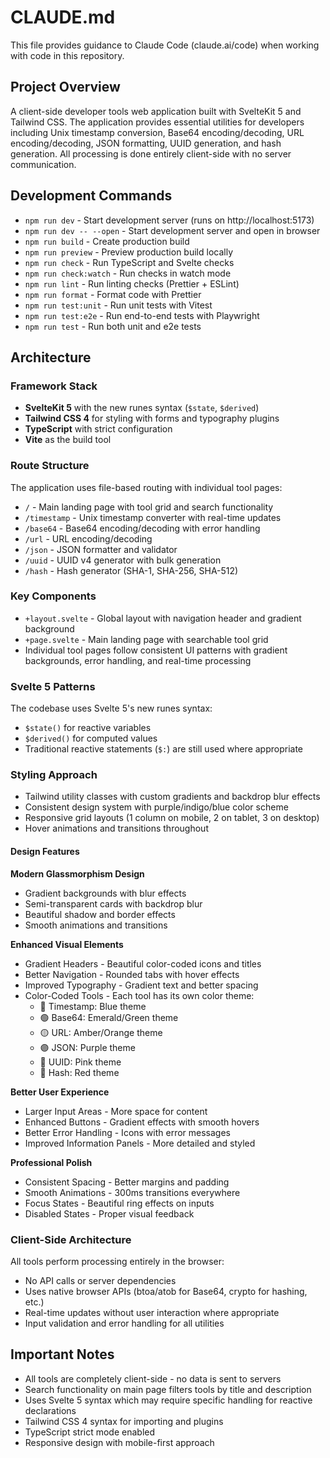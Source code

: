 # CLAUDE.md

This file provides guidance to Claude Code (claude.ai/code) when working with code in this repository.

## Project Overview

A client-side developer tools web application built with SvelteKit 5 and Tailwind CSS. The application provides essential utilities for developers including Unix timestamp conversion, Base64 encoding/decoding, URL encoding/decoding, JSON formatting, UUID generation, and hash generation. All processing is done entirely client-side with no server communication.

## Development Commands

- `npm run dev` - Start development server (runs on http://localhost:5173)
- `npm run dev -- --open` - Start development server and open in browser
- `npm run build` - Create production build
- `npm run preview` - Preview production build locally
- `npm run check` - Run TypeScript and Svelte checks
- `npm run check:watch` - Run checks in watch mode
- `npm run lint` - Run linting checks (Prettier + ESLint)
- `npm run format` - Format code with Prettier
- `npm run test:unit` - Run unit tests with Vitest
- `npm run test:e2e` - Run end-to-end tests with Playwright
- `npm run test` - Run both unit and e2e tests

## Architecture

### Framework Stack

- **SvelteKit 5** with the new runes syntax (`$state`, `$derived`)
- **Tailwind CSS 4** for styling with forms and typography plugins
- **TypeScript** with strict configuration
- **Vite** as the build tool

### Route Structure

The application uses file-based routing with individual tool pages:

- `/` - Main landing page with tool grid and search functionality
- `/timestamp` - Unix timestamp converter with real-time updates
- `/base64` - Base64 encoding/decoding with error handling
- `/url` - URL encoding/decoding
- `/json` - JSON formatter and validator
- `/uuid` - UUID v4 generator with bulk generation
- `/hash` - Hash generator (SHA-1, SHA-256, SHA-512)

### Key Components

- `+layout.svelte` - Global layout with navigation header and gradient background
- `+page.svelte` - Main landing page with searchable tool grid
- Individual tool pages follow consistent UI patterns with gradient backgrounds, error handling, and real-time processing

### Svelte 5 Patterns

The codebase uses Svelte 5's new runes syntax:

- `$state()` for reactive variables
- `$derived()` for computed values
- Traditional reactive statements (`$:`) are still used where appropriate

### Styling Approach

- Tailwind utility classes with custom gradients and backdrop blur effects
- Consistent design system with purple/indigo/blue color scheme
- Responsive grid layouts (1 column on mobile, 2 on tablet, 3 on desktop)
- Hover animations and transitions throughout

#### Design Features

**Modern Glassmorphism Design**

- Gradient backgrounds with blur effects
- Semi-transparent cards with backdrop blur
- Beautiful shadow and border effects
- Smooth animations and transitions

**Enhanced Visual Elements**

- Gradient Headers - Beautiful color-coded icons and titles
- Better Navigation - Rounded tabs with hover effects
- Improved Typography - Gradient text and better spacing
- Color-Coded Tools - Each tool has its own color theme:
  - 🔵 Timestamp: Blue theme
  - 🟢 Base64: Emerald/Green theme
  - 🟡 URL: Amber/Orange theme
  - 🟣 JSON: Purple theme
  - 🌸 UUID: Pink theme
  - 🔴 Hash: Red theme

**Better User Experience**

- Larger Input Areas - More space for content
- Enhanced Buttons - Gradient effects with smooth hovers
- Better Error Handling - Icons with error messages
- Improved Information Panels - More detailed and styled

**Professional Polish**

- Consistent Spacing - Better margins and padding
- Smooth Animations - 300ms transitions everywhere
- Focus States - Beautiful ring effects on inputs
- Disabled States - Proper visual feedback

### Client-Side Architecture

All tools perform processing entirely in the browser:

- No API calls or server dependencies
- Uses native browser APIs (btoa/atob for Base64, crypto for hashing, etc.)
- Real-time updates without user interaction where appropriate
- Input validation and error handling for all utilities

## Important Notes

- All tools are completely client-side - no data is sent to servers
- Search functionality on main page filters tools by title and description
- Uses Svelte 5 syntax which may require specific handling for reactive declarations
- Tailwind CSS 4 syntax for importing and plugins
- TypeScript strict mode enabled
- Responsive design with mobile-first approach
